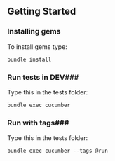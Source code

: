 ## Getting Started ##

### Installing gems ###
To install gems type:
```
bundle install
```
### Run tests in DEV###
Type this in the tests folder:
```
bundle exec cucumber
```
### Run with tags###
Type this in the tests folder:
```
bundle exec cucumber --tags @run
```
